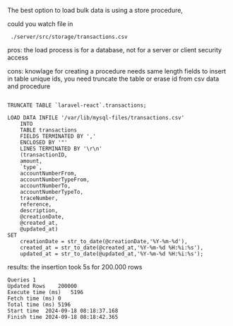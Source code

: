 The best option to load bulk data is using a store procedure,

could you watch file in
````
 ./server/src/storage/transactions.csv
````
pros: 
    the load process is for a database, not for a server or client 
    security access
    
cons:
    knowlage for creating a procedure
    needs same length fields to insert in table
	unique ids, you need truncate the table or erase id from csv data and procedure
````

TRUNCATE TABLE `laravel-react`.transactions;

LOAD DATA INFILE '/var/lib/mysql-files/transactions.csv'
    INTO
	TABLE transactions
    FIELDS TERMINATED BY ','
	ENCLOSED BY '"' 
    LINES TERMINATED BY '\r\n'
    (transactionID,
	amount,
	`type`,
	accountNumberFrom,
	accountNumberTypeFrom,
	accountNumberTo,
	accountNumberTypeTo,
	traceNumber,
	reference,
	description,
	@creationDate,
	@created_at,
	@updated_at)
SET
	creationDate = str_to_date(@creationDate,'%Y-%m-%d'),
	created_at = str_to_date(@created_at,'%Y-%m-%d %H:%i:%s'),
	updated_at = str_to_date(@updated_at,'%Y-%m-%d %H:%i:%s');
`````

results: the insertion took 5s for 200.000 rows

`````
Queries	1
Updated Rows	200000
Execute time (ms)	5196
Fetch time (ms)	0
Total time (ms)	5196
Start time	2024-09-18 08:18:37.168
Finish time	2024-09-18 08:18:42.365
`````